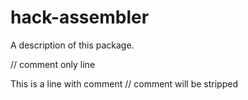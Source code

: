 # hack-assembler

A description of this package.

// comment only line

This is a line with comment // comment will be stripped